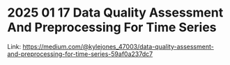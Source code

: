 # 2025 01 17 Data Quality Assessment And Preprocessing For Time Series

Link: https://medium.com/@kylejones_47003/data-quality-assessment-and-preprocessing-for-time-series-59af0a237dc7
